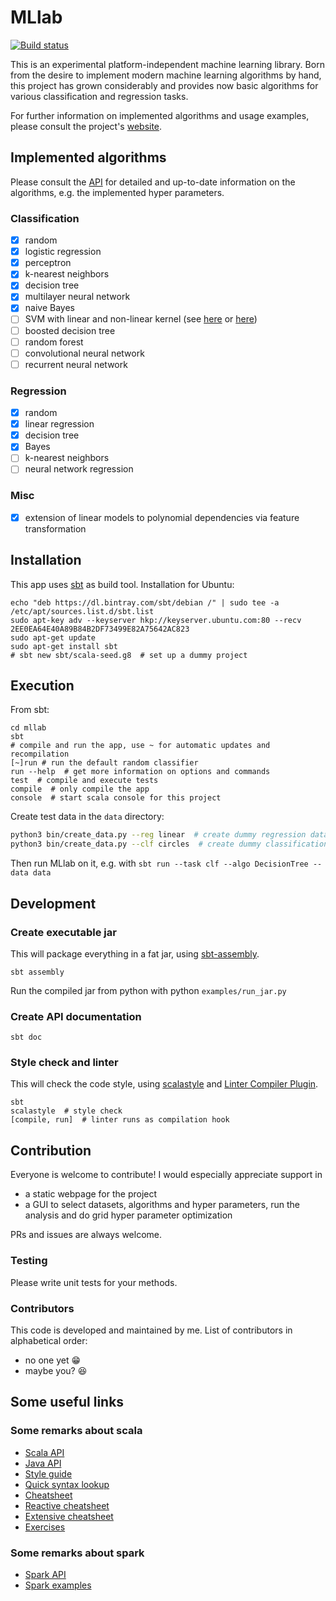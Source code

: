 # MLlab

[![Build status](https://travis-ci.org/andb0t/MLlab.svg?branch=master)](https://travis-ci.org/andb0t)

This is an experimental platform-independent machine learning library. Born from the desire to implement modern machine learning algorithms by hand, this project has grown considerably and provides now basic algorithms for various classification and regression tasks.

For further information on implemented algorithms and usage examples, please consult the project's [website](https://andb0t.github.io/MLlab).


## Implemented algorithms
Please consult the [API](https://andb0t.github.io/MLlab/api/index.html) for detailed and up-to-date information on the algorithms, e.g. the implemented hyper parameters.

### Classification
- [x] random
- [x] logistic regression
- [x] perceptron
- [x] k-nearest neighbors
- [x] decision tree
- [x] multilayer neural network
- [x] naive Bayes
- [ ] SVM with linear and non-linear kernel (see [here](http://alex.smola.org/teaching/pune2007/pune_3.pdf) or [here](https://oceandatamining.sciencesconf.org/conference/oceandatamining/program/OBIDAM14_Canu.pdf))
- [ ] boosted decision tree
- [ ] random forest
- [ ] convolutional neural network
- [ ] recurrent neural network

### Regression
- [x] random
- [x] linear regression
- [x] decision tree
- [x] Bayes
- [ ] k-nearest neighbors
- [ ] neural network regression

### Misc
- [x] extension of linear models to polynomial dependencies via feature transformation




## Installation
This app uses [sbt](https://www.scala-sbt.org/index.html) as build tool. Installation for Ubuntu:

```shell
echo "deb https://dl.bintray.com/sbt/debian /" | sudo tee -a /etc/apt/sources.list.d/sbt.list
sudo apt-key adv --keyserver hkp://keyserver.ubuntu.com:80 --recv 2EE0EA64E40A89B84B2DF73499E82A75642AC823
sudo apt-get update
sudo apt-get install sbt
# sbt new sbt/scala-seed.g8  # set up a dummy project
```


## Execution

From sbt:
```shell
cd mllab
sbt
# compile and run the app, use ~ for automatic updates and recompilation
[~]run # run the default random classifier
run --help  # get more information on options and commands
test  # compile and execute tests  
compile  # only compile the app
console  # start scala console for this project
```

Create test data in the `data` directory:
```bash
python3 bin/create_data.py --reg linear  # create dummy regression data
python3 bin/create_data.py --clf circles  # create dummy classification data
```

Then run MLlab on it, e.g. with `sbt run --task clf --algo DecisionTree --data data`


## Development

### Create executable jar
This will package everything in a fat jar, using [sbt-assembly](https://github.com/sbt/sbt-assembly).

```shell
sbt assembly
```

Run the compiled jar from python with python `examples/run_jar.py`

### Create API documentation
```shell
sbt doc
```

### Style check and linter
This will check the code style, using [scalastyle](http://www.scalastyle.org/) and [Linter Compiler Plugin](https://github.com/HairyFotr/linter).

```shell
sbt
scalastyle  # style check
[compile, run]  # linter runs as compilation hook
```


## Contribution
Everyone is welcome to contribute! I would especially appreciate support in
* a static webpage for the project
* a GUI to select datasets, algorithms and hyper parameters, run the analysis
  and do grid hyper parameter optimization

PRs and issues are always welcome.


### Testing
Please write unit tests for your methods.

### Contributors
This code is developed and maintained by me. List of contributors in alphabetical order:
* no one yet :grin:
* maybe you? :satisfied:


## Some useful links

### Some remarks about scala
* [Scala API](https://www.scala-lang.org/api/current/)
* [Java API](https://docs.oracle.com/javase/8/docs/api/)
* [Style guide](https://docs.scala-lang.org/style/overview.html)
* [Quick syntax lookup](https://www.tutorialspoint.com/scala/index.htm)
* [Cheatsheet](https://docs.scala-lang.org/cheatsheets/)
* [Reactive cheatsheet](https://github.com/sjuvekar/reactive-programming-scala/blob/master/ReactiveCheatSheet.md)
* [Extensive cheatsheet](https://github.com/lampepfl/progfun-wiki/blob/gh-pages/CheatSheet.md)
* [Exercises](https://www.scala-exercises.org/)

### Some remarks about spark
* [Spark API](https://spark.apache.org/docs/2.2.0/api/scala/index.html)
* [Spark examples](https://github.com/apache/spark/tree/master/examples/src/main/scala/org/apache/spark/examples)
